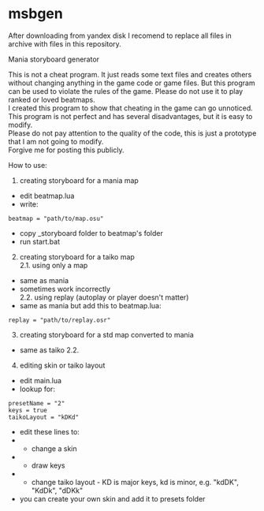 # msbgen

After downloading from yandex disk I recomend to replace all files in archive with files in this repository.

Mania storyboard generator  

This is not a cheat program. It just reads some text files and creates others without changing anything in the game code or game files. But this program can be used to violate the rules of the game. Please do not use it to play ranked or loved beatmaps.  
I created this program to show that cheating in the game can go unnoticed. This program is not perfect and has several disadvantages, but it is easy to modify.  
Please do not pay attention to the quality of the code, this is just a prototype that I am not going to modify.  
Forgive me for posting this publicly.  

How to use:  

1. creating storyboard for a mania map  
* edit beatmap.lua  
* write:  
```
beatmap = "path/to/map.osu"
```
* copy _storyboard folder to beatmap's folder  
* run start.bat  

2. creating storyboard for a taiko map  
2.1. using only a map  
* same as mania  
* sometimes work incorrectly  
2.2. using replay (autoplay or player doesn't matter)  
* same as mania but add this to beatmap.lua:  
```
replay = "path/to/replay.osr"
```

3. creating storyboard for a std map converted to mania  
* same as taiko 2.2.  

4. editing skin or taiko layout  
* edit main.lua  
* lookup for:  
```
presetName = "2"
keys = true
taikoLayout = "kDKd"
```
* edit these lines to:  
* * change a skin  
* * draw keys  
* * change taiko layout - KD is major keys, kd is minor, e.g. "kdDK", "KdDk", "dDKk"  
* you can create your own skin and add it to presets folder  


